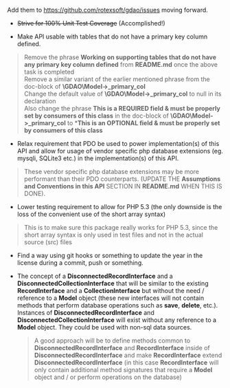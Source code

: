 Add them to https://github.com/rotexsoft/gdao/issues moving forward. 

* ~~Strive for 100% Unit Test Coverage~~ (Accomplished!)

* Make API usable with tables that do not have a primary key column defined.
> Remove the phrase **Working on supporting tables that do not have any primary key column defined** from **README.md** once the above task is completed   
> Remove a similar variant of the earlier mentioned phrase from the doc-block of **\GDAO\Model->_primary_col**   
> Change the default value of **\GDAO\Model->_primary_col** to null in its declaration      
> Also change the phrase **This is a REQUIRED field & must be properly set by 
> consumers of this class** in the doc-block of **\GDAO\Model->_primary_col** to
> ***This is an OPTIONAL field & must be properly set by consumers of this class**

* Relax requirement that PDO be used to power implementation(s) of this API and allow for usage of vendor specific php database extensions (eg. mysqli, SQLite3 etc.) in the implementation(s) of this API.
> These vendor specific php database extensions may be more performant than their PDO counterparts. (UPDATE THE **Assumptions and Conventions in this API** SECTION IN **README.md** WHEN THIS IS DONE).

* Lower testing requirement to allow for PHP 5.3 (the only downside is the loss of the convenient use of the short array syntax)
> This is to make sure this package really works for PHP 5.3, since the short array syntax is only used in test files and not in the actual source (src) files

* Find a way using git hooks or something to update the year in the license during a commit, push or something.

* The concept of a **DisconnectedRecordInterface** and a **DisconnectedCollectionInterface** that will be similar to the existing **RecordInterface** and a **CollectionInterface** but without the need / reference to a **Model** object (these new interfaces will not contain methods that perform database operations such as **save**, **delete**, etc.). Instances of **DisconnectedRecordInterface** and **DisconnectedCollectionInterface** will exist without any reference to a **Model** object. They could be used with non-sql data sources.

  > A good approach will be to define methods common to  **DisconnectedRecordInterface** and  **RecordInterface** inside of  **DisconnectedRecordInterface** and make **RecordInterface** extend **DisconnectedRecordInterface** (in this case **RecordInterface** will only contain additional method signatures that require a **Model** object and / or perform operations on the database)